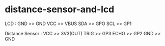 # distance-sensor-and-lcd

LCD : 
GND >> GND
VCC >> VBUS
SDA >> GPO
SCL >> GP1

Distance Sensor :
VCC >> 3V3(OUT)
TRIG >> GP3
ECHO >> GP2
GND >> GND
